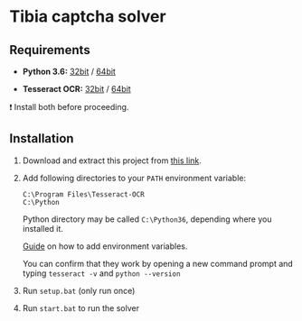 # Tibia captcha solver

## Requirements

* **Python 3.6:** [32bit](https://www.python.org/ftp/python/3.6.8/python-3.6.8.exe) / [64bit](https://www.python.org/ftp/python/3.6.8/python-3.6.8-amd64.exe)

* **Tesseract OCR:** [32bit](https://digi.bib.uni-mannheim.de/tesseract/tesseract-ocr-w32-setup-v5.0.0-alpha.20191030.exe) / [64bit](https://digi.bib.uni-mannheim.de/tesseract/tesseract-ocr-w64-setup-v5.0.0-alpha.20191030.exe) 

❗️ Install both before proceeding.

## Installation

1. Download and extract this project from [this link](https://github.com/eioo/tibia-captcha-solver/archive/master.zip).

2. Add following directories to your `PATH` environment variable:

    ```
    C:\Program Files\Tesseract-OCR
    C:\Python
    ```
    
    Python directory may be called `C:\Python36`, depending where you installed it.

    [Guide](https://www.architectryan.com/2018/03/17/add-to-the-path-on-windows-10/) on how to add environment variables.

    You can confirm that they work by opening a new command prompt and typing `tesseract -v` and `python --version`

3. Run `setup.bat` (only run once)

4. Run `start.bat` to run the solver
